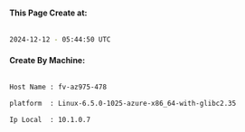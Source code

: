 
   
#### This Page Create at:

```bash

2024-12-12 - 05:44:50 UTC

```

#### Create By Machine:

```bash

Host Name : fv-az975-478

platform  : Linux-6.5.0-1025-azure-x86_64-with-glibc2.35

Ip Local  : 10.1.0.7

```

